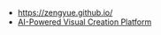 - https://zengyue.github.io/
- <a href="https://monet.vision/">[AI-Powered Visual Creation Platform](https://monet.vision/)</a>
